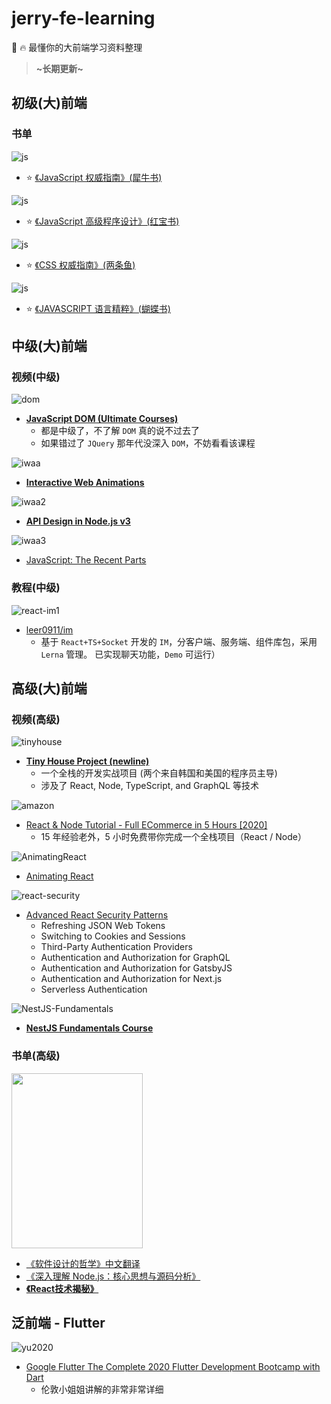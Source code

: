 # jerry-fe-learning

💯 🔥 最懂你的大前端学习资料整理

> **~长期更新~**

## 初级(大)前端

### 书单

![js](assets/images/javascript.jpg)

- ⭐️ [《JavaScript 权威指南》(犀牛书)](https://item.jd.com/32657989288.html)

![js](assets/images/js-hbs.jpg)

- ⭐️ [《JavaScript 高级程序设计》(红宝书)](https://item.jd.com/10951037.html)

![js](assets/images/css.jpg)

- ⭐️ [《CSS 权威指南》(两条鱼)](https://item.jd.com/46236946774.html)

![js](assets/images/js-hds.jpg)

- ⭐️ [《JAVASCRIPT 语言精粹》(蝴蝶书)](https://item.jd.com/1026353943.html)

## 中级(大)前端

### 视频(中级)

![dom](assets/images/vv-js-dom.png)

- [**JavaScript DOM (Ultimate Courses)**](https://ultimatecourses.com/learn/javascript-dom)
  - 都是中级了，不了解 `DOM` 真的说不过去了
  - 如果错过了 `JQuery` 那年代没深入 `DOM`，不妨看看该课程

![iwaa](assets/images/Interactive-Web-Animations.png)

- [**Interactive Web Animations**](https://www.udemy.com/course/interactive-web-animations-javascript-svg-css-html/)

![iwaa2](assets/images/API-Design-in-Nodejs-v3.png)

- [**API Design in Node.js v3**](https://frontendmasters.com/workshops/api-design-node-v3/)

![iwaa3](assets/images/js-Recent-Parts.png)

- [JavaScript: The Recent Parts](https://frontendmasters.com/courses/js-recent-parts/)

### 教程(中级)

![react-im1](assets/images/react-im-1.png)

- [leer0911/im](leer0911/im)
  - 基于 `React+TS+Socket` 开发的 `IM`，分客户端、服务端、组件库包，采用 `Lerna` 管理。 已实现聊天功能，`Demo` 可运行）

## 高级(大)前端

### 视频(高级)

![tinyhouse](assets/images/vv-ful-tinyhouse.png)

- [**Tiny House Project (newline)**](https://www.newline.co/tinyhouse)
  - 一个全栈的开发实战项目 (两个来自韩国和美国的程序员主导)
  - 涉及了 React, Node, TypeScript, and GraphQL 等技术

![amazon](assets/images/react-amazon.png)

- [React & Node Tutorial - Full ECommerce in 5 Hours [2020]](https://www.youtube.com/watch?v=Fy9SdZLBTOo&feature=youtu.be)
  - 15 年经验老外，5 小时免费带你完成一个全栈项目（React / Node）

![AnimatingReact](./assets/images/react-animatie.png)

- [Animating React](https://www.leveluptutorials.com/tutorials/animating-react)

![react-security](./assets/images/react-security.png)

- [Advanced React Security Patterns](https://reactsecurity.io/advanced-react-security-patterns/)
  - Refreshing JSON Web Tokens
  - Switching to Cookies and Sessions
  - Third-Party Authentication Providers
  - Authentication and Authorization for GraphQL
  - Authentication and Authorization for GatsbyJS
  - Authentication and Authorization for Next.js
  - Serverless Authentication

![NestJS-Fundamentals](assets/images/NestJS-Fundamentals.png)

- [**NestJS Fundamentals Course**](https://courses.nestjs.com/)

### 书单(高级)

<div style="inline">
  <img src="./assets/images/Philosophy-of-Software.jpeg" width="210px" height="280px" />
</div>

- [《软件设计的哲学》中文翻译](https://github.com/gdut-yy/A-Philosophy-of-Software-Design-zh)
- [《深入理解 Node.js：核心思想与源码分析》](https://github.com/yjhjstz/deep-into-node)
- [**《React技术揭秘》**](https://react.iamkasong.com/)

## 泛前端 - Flutter

![yu2020](assets/images/yu2020.png)

- [Google Flutter
  The Complete 2020 Flutter Development Bootcamp with Dart](https://www.udemy.com/course/flutter-bootcamp-with-dart/)
  - 伦敦小姐姐讲解的非常非常详细
